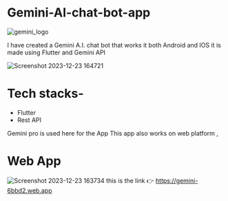 # Gemini-AI-chat-bot-app

![gemini_logo](https://github.com/sandeshkolte/Gemini-AI-chat-bot-app/assets/127025956/2d3c65d7-c001-4df3-85a9-8bdc591558e8)

I have created a Gemini A.I. chat bot that works it both Android and IOS it is made using Flutter and Gemini API

![Screenshot 2023-12-23 164721](https://github.com/sandeshkolte/Gemini-AI-chat-bot-app/assets/127025956/0a27a802-746f-4e44-bf80-3c5c31c3dab5)


# Tech stacks-
- Flutter
- Rest API

Gemini pro is used here for the App
This app also works on web platform ,

# Web App
![Screenshot 2023-12-23 163734](https://github.com/sandeshkolte/Gemini-AI-chat-bot-app/assets/127025956/cdad1f2c-daa2-4be9-8256-9defcaf2d492)
this is the link 👉 https://gemini-6bbd2.web.app
